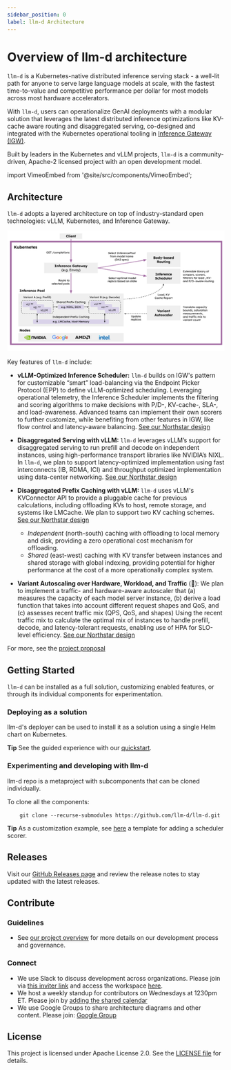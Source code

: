 ```yaml
---
sidebar_position: 0
label: llm-d Architecture
---
```

# Overview of llm-d architecture
`llm-d` is a Kubernetes-native distributed inference serving stack - a well-lit path for anyone to serve large language models at scale, with the fastest time-to-value and competitive performance per dollar for most models across most hardware accelerators.

With `llm-d`, users can operationalize GenAI deployments with a modular solution that leverages the latest distributed inference optimizations like KV-cache aware routing and disaggregated serving, co-designed and integrated with the Kubernetes operational tooling in [Inference Gateway (IGW)](https://github.com/kubernetes-sigs/gateway-api-inference-extension).

Built by leaders in the Kubernetes and vLLM projects, `llm-d` is a community-driven, Apache-2 licensed project with an open development model.

import VimeoEmbed from '@site/src/components/VimeoEmbed';

<VimeoEmbed videoId="1084693051" hash="f92f0d6b1d" />


##  Architecture

`llm-d` adopts a layered architecture on top of industry-standard open technologies: vLLM, Kubernetes, and Inference Gateway.


![llm-d Architecture](../assets/images/llm-d-arch-simplified.svg)
    


Key features of `llm-d` include:

- **vLLM-Optimized Inference Scheduler:** `llm-d` builds on IGW's pattern for customizable “smart” load-balancing via the Endpoint Picker Protocol (EPP) to define vLLM-optimized scheduling. Leveraging operational telemetry, the Inference Scheduler implements the filtering and scoring algorithms to make decisions with P/D-, KV-cache-, SLA-, and load-awareness. Advanced teams can implement their own scorers to further customize, while benefiting from other features in IGW, like flow control and latency-aware balancing. [See our Northstar design](https://docs.google.com/document/d/1kE1LY8OVjiOgKVD9-9Po96HODbTIbgHp4qgvw06BCOc/edit?tab=t.0#heading=h.4rgkvvo5gnle)

- **Disaggregated Serving with vLLM:** `llm-d` leverages vLLM’s support for disaggregated serving to run prefill and decode on independent instances, using high-performance transport libraries like NVIDIA’s NIXL. In `llm-d`, we plan to support latency-optimized implementation using fast interconnects (IB, RDMA, ICI) and throughput optimized implementation using data-center networking. [See our Northstar design](https://docs.google.com/document/d/1FNN5snmipaTxEA1FGEeSH7Z_kEqskouKD1XYhVyTHr8/edit?tab=t.0)

- **Disaggregated Prefix Caching with vLLM:** `llm-d` uses vLLM's KVConnector API to provide a pluggable cache for previous calculations, including offloading KVs to host, remote storage, and systems like LMCache. We plan to support two KV caching schemes. [See our Northstar design](https://docs.google.com/document/d/1d-jKVHpTJ_tkvy6Pfbl3q2FM59NpfnqPAh__Uz_bEZ8/edit?tab=t.0)
    - *Independent* (north-south) caching with offloading to local memory and disk, providing a zero operational cost mechanism for offloading.
    - *Shared* (east-west) caching with KV transfer between instances and shared storage with global indexing, providing potential for higher performance at the cost of a more operationally complex system.

- **Variant Autoscaling over Hardware, Workload, and Traffic** (🚧): We plan to implement a traffic- and hardware-aware autoscaler that (a) measures the capacity of each model server instance, (b) derive a load function that takes into account different request shapes and QoS, and (c) assesses recent traffic mix (QPS, QoS, and shapes)
Using the recent traffic mix to calculate the optimal mix of instances to handle prefill, decode, and latency-tolerant requests, enabling use of HPA for SLO-level efficiency. [See our Northstar design](https://docs.google.com/document/d/1inTneLEZTv3rDEBB9KLOB9K6oMq8c3jkogARJqdt_58/edit?tab=t.0)

For more, see the [project proposal](https://github.com/llm-d/llm-d/blob/dev/docs/proposals/llm-d.md)

## Getting Started

`llm-d` can be installed as a full solution, customizing enabled features, or through its individual components for experimentation.

### Deploying as a solution

llm-d's deployer can be used to install it as a solution using a single Helm chart on Kubernetes.

**Tip**
See the guided experience with our [quickstart](https://github.com/llm-d/llm-d-deployer/blob/main/quickstart/README.md).

### Experimenting and developing with llm-d

llm-d repo is a metaproject with subcomponents that can be cloned individually.

To clone all the components:
```
    git clone --recurse-submodules https://github.com/llm-d/llm-d.git 
``` 

**Tip**
As a customization example, see [here](https://github.com/llm-d/llm-d/tree/dev) a template for adding a scheduler scorer. 

## Releases

Visit our [GitHub Releases page](https://github.com/llm-d/llm-d-deployer/releases) and review the release notes to stay updated with the latest releases.


## Contribute

### Guidelines
- See [our project overview](https://github.com/llm-d/llm-d/blob/dev/PROJECT.md) for more details on our development process and governance.

### Connect
- We use Slack to discuss development across organizations. Please join via [this inviter link](https://inviter.co/llm-d-slack) and access the workspace [here](https://llm-d.slack.com).
- We host a weekly standup for contributors on Wednesdays at 1230pm ET. Please join by [adding the shared calendar](https://calendar.google.com/calendar/u/0?cid=NzA4ZWNlZDY0NDBjYjBkYzA3NjdlZTNhZTk2NWQ2ZTc1Y2U5NTZlMzA5MzhmYTAyZmQ3ZmU1MDJjMDBhNTRiNEBncm91cC5jYWxlbmRhci5nb29nbGUuY29t)
- We use Google Groups to share architecture diagrams and other content. Please join: [Google Group](https://groups.google.com/g/llm-d-contributors)

## License

This project is licensed under Apache License 2.0. See the [LICENSE file](@site/docs/assets/files/LICENSE) for details.
